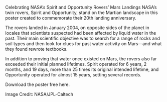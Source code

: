Celebrating NASA’s Spirit and Opportunity Rovers’ Mars Landings 
 NASA’s twin rovers, Spirit and Opportunity, stand on the Martian landscape in this poster created to commemorate their 20th landing anniversary.

The rovers landed in January 2004, on opposite sides of the planet in locales that scientists suspected had been affected by liquid water in the past. Their main scientific objective was to search for a range of rocks and soil types and then look for clues for past water activity on Mars—and what they found rewrote textbooks.

In addition to proving that water once existed on Mars, the rovers also far exceeded their initial planned lifetimes. Spirit operated for 6 years, 2 months, and 19 days, more than 25 times its original intended lifetime, and Opportunity operated for almost 15 years, setting several records.

Download the poster free here.

Image Credit: NASA/JPL-Caltech